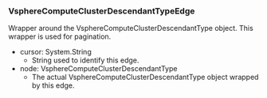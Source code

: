 ### VsphereComputeClusterDescendantTypeEdge
Wrapper around the VsphereComputeClusterDescendantType object. This wrapper is used for pagination.

- cursor: System.String
  - String used to identify this edge.
- node: VsphereComputeClusterDescendantType
  - The actual VsphereComputeClusterDescendantType object wrapped by this edge.
